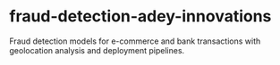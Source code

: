 # fraud-detection-adey-innovations
Fraud detection models for e-commerce and bank transactions with geolocation analysis and deployment pipelines.
